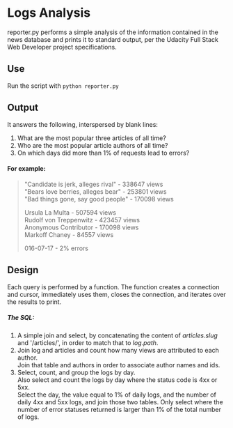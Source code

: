 # Logs Analysis
reporter.py performs a simple analysis of the information contained in the news database and prints it to standard output, per the Udacity Full Stack Web Developer project specifications.


## Use
Run the script with `python reporter.py`


## Output
It answers the following, interspersed by blank lines:
1. What are the most popular three articles of all time?
2. Who are the most popular article authors of all time?
3. On which days did more than 1% of requests lead to errors?

#### For example:

>"Candidate is jerk, alleges rival" - 338647 views \
>"Bears love berries, alleges bear" - 253801 views \
>"Bad things gone, say good people" - 170098 views 
>
>Ursula La Multa - 507594 views\
>Rudolf von Treppenwitz - 423457 views\
>Anonymous Contributor - 170098 views\
>Markoff Chaney - 84557 views
>
>016-07-17 - 2% errors

## Design

Each query is performed by a function. The function creates a connection and cursor, immediately uses them, closes the connection, and iterates over the results to print.

##### The SQL: 
1. A simple join and select, by concatenating the content of _articles.slug_ and '/articles/', in order to match that to _log.path_.
2. Join log and articles and count how many views are attributed to each author. \
Join that table and authors in order to associate author names and ids.
3. Select, count, and group the logs by day.\
Also select and count the logs by day where the status code is 4xx or 5xx. \
Select the day, the value equal to 1% of daily logs, and the number of daily 4xx and 5xx logs, and join those two tables. Only select where the number of error statuses returned is larger than 1% of the total number of logs.
